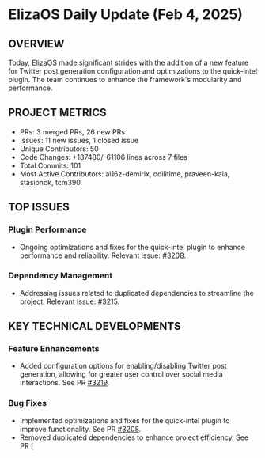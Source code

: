 # ElizaOS Daily Update (Feb 4, 2025)

## OVERVIEW 
Today, ElizaOS made significant strides with the addition of a new feature for Twitter post generation configuration and optimizations to the quick-intel plugin. The team continues to enhance the framework's modularity and performance.

## PROJECT METRICS
- PRs: 3 merged PRs, 26 new PRs
- Issues: 11 new issues, 1 closed issue
- Unique Contributors: 50
- Code Changes: +187480/-61106 lines across 7 files
- Total Commits: 101
- Most Active Contributors: ai16z-demirix, odilitime, praveen-kaia, stasionok, tcm390

## TOP ISSUES
### Plugin Performance
- Ongoing optimizations and fixes for the quick-intel plugin to enhance performance and reliability. Relevant issue: [#3208](https://github.com/elizaos/eliza/issues/3208).

### Dependency Management
- Addressing issues related to duplicated dependencies to streamline the project. Relevant issue: [#3215](https://github.com/elizaos/eliza/issues/3215).

## KEY TECHNICAL DEVELOPMENTS
### Feature Enhancements
- Added configuration options for enabling/disabling Twitter post generation, allowing for greater user control over social media interactions. See PR [#3219](https://github.com/elizaos/eliza/pull/3219).

### Bug Fixes
- Implemented optimizations and fixes for the quick-intel plugin to improve functionality. See PR [#3208](https://github.com/elizaos/eliza/pull/3208).
- Removed duplicated dependencies to enhance project efficiency. See PR [